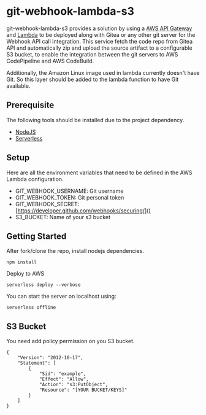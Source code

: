 # git-webhook-lambda-s3

git-webhook-lambda-s3 provides a solution by using a [AWS API Gateway](https://aws.amazon.com/pt/api-gateway/) and [Lambda](https://aws.amazon.com/pt/lambda/) to be deployed along with Gitea or any other git server for the Webhook API call integration. This service fetch the code repo from Gitea API and automatically zip and upload the source artifact to a configurable S3 bucket, to enable the integration between the git servers to AWS CodePipeline and AWS CodeBuild.

Additionally, the Amazon Linux image used in lambda currently doesn't have Git. So this layer should be added to the lambda function to have Git available.

## Prerequisite
The following tools should be installed due to the project dependency.
* [NodeJS](https://nodejs.org/en/download/)
* [Serverless](https://www.serverless.com/)

## Setup
Here are all the environment variables that need to be defined in the AWS Lambda configuration.
* GIT_WEBHOOK_USERNAME: Git username
* GIT_WEBHOOK_TOKEN: Git personal token
* GIT_WEBHOOK_SECRET: [https://developer.github.com/webhooks/securing/]()
* S3_BUCKET: Name of your s3 bucket

## Getting Started
After fork/clone the repo, install nodejs dependencies.
```
npm install
```
Deploy to AWS
```
serverless deploy --verbose
```

You can start the server on localhost using:
```
serverless offline
```

## S3 Bucket
You need add policy permission on you S3 bucket.
```
{
    "Version": "2012-10-17",
    "Statement": [
        {
            "Sid": "example",
            "Effect": "Allow",
            "Action": "s3:PutObject",
            "Resource": "[YOUR BUCKET/KEYS]"
        }
    ]
}
```



